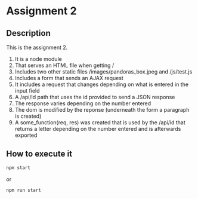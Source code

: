 # Assignment 2

## Description

This is the assignment 2.

1. It is a node module
2. That serves an HTML file when getting /
3. Includes two other static files /images/pandoras_box.jpeg and /js/test.js
4. Includes a form that sends an AJAX request
5. It includes a request that changes depending on what is entered in the input field
6. A /api/id path that uses the id provided to send a JSON response
7. The response varies depending on the number entered
8. The dom is modified by the reponse (underneath the form a paragraph is created)
9. A some_function(req, res) was created that is used by the /api/id that returns a letter depending on the number entered and is afterwards exported

## How to execute it

```bash
npm start
```

or

```bash
npm run start
```
